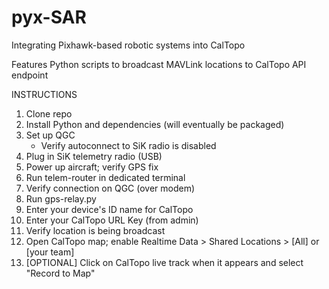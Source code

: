 # pyx-SAR
Integrating Pixhawk-based robotic systems into CalTopo

Features Python scripts to broadcast MAVLink locations to CalTopo API endpoint

INSTRUCTIONS
1. Clone repo
2. Install Python and dependencies (will eventually be packaged)
3. Set up QGC
    - Verify autoconnect to SiK radio is disabled
4. Plug in SiK telemetry radio (USB)
5. Power up aircraft; verify GPS fix
6. Run telem-router in dedicated terminal
7. Verify connection on QGC (over modem)
8. Run gps-relay.py
9. Enter your device's ID name for CalTopo
10. Enter your CalTopo URL Key (from admin)
11. Verify location is being broadcast
12. Open CalTopo map; enable Realtime Data > Shared Locations > [All] or [your team]
13. [OPTIONAL] Click on CalTopo live track when it appears and select "Record to Map"
